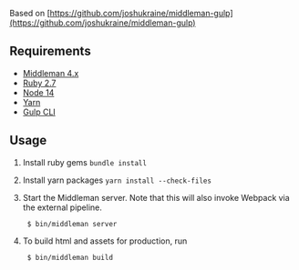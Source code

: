 Based on [https://github.com/joshukraine/middleman-gulp](https://github.com/joshukraine/middleman-gulp)

Requirements
------------

* [Middleman 4.x](https://middlemanapp.com/)
* [Ruby 2.7](https://www.ruby-lang.org)
* [Node 14](https://nodejs.org/en/)
* [Yarn](https://yarnpkg.com/)
* [Gulp CLI](https://www.npmjs.com/package/gulp-cli)

Usage
-----

1. Install ruby gems `bundle install`

2. Install yarn packages `yarn install --check-files`

3. Start the Middleman server. Note that this will also invoke Webpack via the external pipeline.

        $ bin/middleman server

4. To build html and assets for production, run

        $ bin/middleman build
